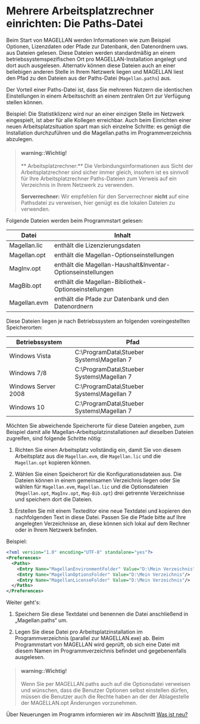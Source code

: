 # Mehrere Arbeitsplatzrechner einrichten: Die Paths-Datei

Beim Start von MAGELLAN werden Informationen wie zum Beispiel Optionen, Lizenzdaten oder Pfade zur Datenbank, den Datenordnern uws. aus Dateien gelesen. Diese Dateien werden standardmäßig an einem betriebssystemspezifischen Ort pro MAGELLAN-Installation angelegt und dort auch ausgelesen. 
Alternativ können diese Dateien auch an einer beliebigen anderen Stelle in Ihrem Netzwerk liegen und MAGELLAN liest den Pfad zu den Dateien aus der Paths-Datei (``Magellan.paths``) aus. 

Der Vorteil einer Paths-Datei ist, dass Sie mehreren Nutzern die identischen Einstellungen in einem Arbeitsschritt an einem zentralen Ort zur Verfügung stellen können.


Beispiel: 
Die Statistiklizenz wird nur an einer einzigen Stelle im Netzwerk eingespielt, ist aber für alle Kollegen erreichbar. 
Auch beim Einrichten einer neuen Arbeitsplatzsituation spart man sich einzelne Schritte: es genügt die Installation durchzuführen und die Magellan.paths im Programmverzeichnis abzulegen.



> #### warning::Wichtig!
>
>** Arbeitsplatzrechner:** Die Verbindungsinformationen aus Sicht der Arbeitsplatzrechner sind sicher immer gleich, insofern ist es sinnvoll für Ihre Arbeitsplatzrechner Paths-Dateien zum Verweis auf ein Verzeichnis in Ihrem Netzwerk zu verwenden.
> 
> **Serverrechner:** Wir empfehlen für den Serverrechner **nicht** auf eine Pathsdatei zu verweisen, hier genügt es die lokalen Dateien zu verwenden.

Folgende Dateien werden beim Programmstart gelesen:

Datei               | Inhalt
------------------- | -------------
Magellan.lic        | enthält die Lizenzierungsdaten
Magellan.opt        | enthält die Magellan-Optionseinstellungen
MagInv.opt          | enthält die Magellan-Haushalt&Inventar-Optionseinstellungen
MagBib.opt          | enthält die Magellan-Bibliothek-Optionseinstellungen
Magellan.evm        | enthält die Pfade zur Datenbank und den Datenordnern

Diese Dateien liegen je nach Betriebssystem an folgenden voreingestellten Speicherorten:

Betriebssystem      | Pfad
------------------- | -------------
Windows Vista       | C:\ProgramData\Stueber Systems\Magellan 7
Windows 7/8         | C:\ProgramData\Stueber Systems\Magellan 7
Windows Server 2008 | C:\ProgramData\Stueber Systems\Magellan 7
Windows 10          | C:\ProgramData\Stueber Systems\Magellan 7

Möchten Sie abweichende Speicherorte für diese Dateien angeben, zum Beispiel damit alle Magellan-Arbeitsplatzinstallationen auf dieselben Dateien zugreifen, sind folgende Schritte nötig:

1. Richten Sie einen Arbeitsplatz vollständig ein, damit Sie von diesem Arbeitsplatz aus die ``Magellan.evm``, die ``Magellan.lic`` und die ``Magellan.opt`` kopieren können. 

2. Wählen Sie einen Speicherort für die Konfigurationsdateien aus. Die Dateien können in einem gemeinsamen Verzeichnis liegen oder Sie wählen für ``Magellan.evm``, ``Magellan.lic`` und die Optionsdateien (``Magellan.opt``, ``MagInv.opt``, ``Mag-Bib.opt``) drei getrennte Verzeichnisse und speichern dort die Dateien.

3. Erstellen Sie mit einem Texteditor eine neue Textdatei und kopieren den nachfolgenden Text in diese Datei. Passen Sie die Pfade bitte auf Ihre angelegten Verzeichnisse an, diese können sich lokal auf dem Rechner oder in Ihrem Netzwerk befinden.

Beispiel: 

``` xml
<?xml version="1.0" encoding="UTF-8" standalone="yes"?>
<Preferences>
  <Paths>
    <Entry Name="MagellanEnvironmentFolder" Value="D:\Mein Verzeichnis"/>
    <Entry Name="MagellanOptionsFolder" Value="D:\Mein Verzeichnis"/>
    <Entry Name="MagellanLicenseFolder" Value="D:\Mein Verzeichnis"/>
  </Paths>
</Preferences>
```

Weiter geht's:

1. Speichern Sie diese Textdatei und benennen die Datei anschließend in „Magellan.paths“ um.

2. Legen Sie diese Datei pro Arbeitsplatzinstallation im Programmverzeichnis (parallel zur MAGELLAN.exe) ab. Beim Programmstart von MAGELLAN wird geprüft, ob sich eine Datei mit diesem Namen im Programmverzeichnis befindet und gegebenenfalls ausgelesen.

> #### warning::Wichtig!
>
> Wenn Sie per MAGELLAN.paths auch auf die Optionsdatei verweisen und wünschen, dass die Benutzer Optionen selbst einstellen dürfen, müssen die Benutzer auch die Rechte haben an der der Ablagestelle der MAGELLAN.opt Änderungen vorzunehmen.

Über Neuerungen im Programm informieren wir im Abschnitt [Was ist neu?](http://doc.magellan7.stueber.de/changelog.html)

